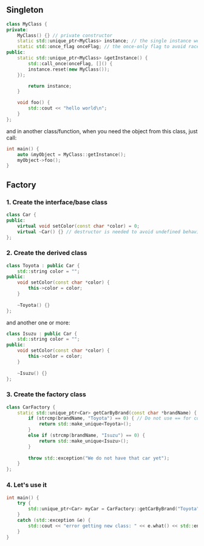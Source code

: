 ## Singleton

```cpp
class MyClass {
private:
    MyClass() {} // private constructor
    static std::unique_ptr<MyClass> instance; // the single instance we're gonna return
    static std::once_flag onceFlag; // the once-only flag to avoid race condition
public:
    static std::unique_ptr<MyClass> &getInstance() {
        std::call_once(onceFlag, []() {
		instance.reset(new MyClass());
	});

        return instance;
    }

    void foo() {
        std::cout << "hello world\n";
    }
};
```

and in another class/function, when you need the object from this class, just call:

```cpp
int main() {
    auto &myObject = MyClass::getInstance();
    myObject->foo();
}
```

## Factory
### 1. Create the interface/base class

```cpp
class Car {
public:
    virtual void setColor(const char *color) = 0;
    virtual ~Car() {} // destructor is needed to avoid undefined behavior
};
```

### 2. Create the derived class

```cpp
class Toyota : public Car {
    std::string color = "";
public: 
    void setColor(const char *color) {
        this->color = color;
    }
    
    ~Toyota() {}
};
```

and another one or more:
```cpp
class Isuzu : public Car {
    std::string color = "";
public: 
    void setColor(const char *color) {
        this->color = color;
    }
    
    ~Isuzu() {}
};
```

### 3. Create the factory class
```cpp
class CarFactory {
    static std::unique_ptr<Car> getCarByBrand(const char *brandName) {
        if (strcmp(brandName, "Toyota") == 0) { // Do not use == for const char * comparison. std::string may use ==
            return std::make_unique<Toyota>();
        }
        else if (strcmp(brandName, "Isuzu") == 0) {
            return std::make_unique<Isuzu>();
        }
        
        throw std::exception("We do not have that car yet");
    }
};
```

### 4. Let's use it

```cpp
int main() {
    try {
        std::unique_ptr<Car> myCar = CarFactory::getCarByBrand("Toyota"); // or use 'auto' instead
    }
    catch (std::exception &e) {
        std::cout << "error getting new class: " << e.what() << std::endl;
    }
}
```